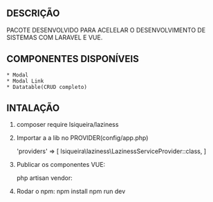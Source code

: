 ## DESCRIÇÃO

PACOTE DESENVOLVIDO PARA ACELELAR O DESENVOLVIMENTO DE SISTEMAS COM LARAVEL E VUE.

## COMPONENTES DISPONÍVEIS
    * Modal
    * Modal Link
    * Datatable(CRUD completo)


## INTALAÇÃO

1. composer require lsiqueira/laziness

2. Importar a a lib no PROVIDER(config/app.php)
   
    'providers' => [
        lsiqueira\laziness\LazinessServiceProvider::class,
    ]

3. Publicar os componentes VUE:

    php artisan vendor:
    
4. Rodar o npm:
    npm install
    npm run dev







